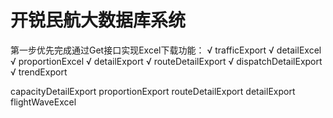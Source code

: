 # 开锐民航大数据库系统
第一步优先完成通过Get接口实现Excel下载功能：
√ trafficExport
√ detailExcel
√ proportionExcel
√ detailExport
√ routeDetailExport
√ dispatchDetailExport
√ trendExport

capacityDetailExport
proportionExport
routeDetailExport
detailExport
flightWaveExcel

